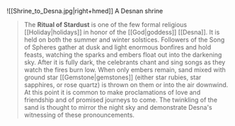 ![[Shrine_to_Desna.jpg|right+hmed]] 
 A Desnan shrine
> The **Ritual of Stardust** is one of the few formal religious [[Holiday|holidays]] in honor of the [[God|goddess]] [[Desna]]. It is held on both the summer and winter solstices. 
> Followers of the Song of Spheres gather at dusk and light enormous bonfires and hold feasts, watching the sparks and embers float out into the darkening sky. After it is fully dark, the celebrants chant and sing songs as they watch the fires burn low. When only embers remain, sand mixed with ground star [[Gemstone|gemstones]] (either star rubies, star sapphires, or rose quartz) is thrown on them or into the air downwind. At this point it is common to make proclamations of love and friendship and of promised journeys to come. The twinkling of the sand is thought to mirror the night sky and demonstrate Desna's witnessing of these pronouncements.







